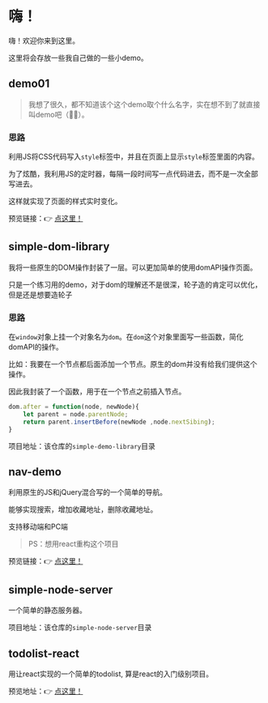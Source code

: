 # 嗨！

嗨！欢迎你来到这里。

这里将会存放一些我自己做的一些小demo。



## demo01

> 我想了很久，都不知道该个这个demo取个什么名字，实在想不到了就直接叫demo吧（🤦‍♂️）。

### 思路

利用JS将CSS代码写入`style`标签中，并且在页面上显示`style`标签里面的内容。

为了炫酷，我利用JS的定时器，每隔一段时间写一点代码进去，而不是一次全部写进去。

这样就实现了页面的样式实时变化。



预览链接：👉 [点这里！](https://meakle.github.io/demo/demo01/index.html)



## simple-dom-library

我将一些原生的DOM操作封装了一层。可以更加简单的使用domAPI操作页面。

只是一个练习用的demo，对于dom的理解还不是很深，轮子造的肯定可以优化，但是还是想要造轮子

### 思路

在`window`对象上挂一个对象名为`dom`。在`dom`这个对象里面写一些函数，简化domAPI的操作。

比如：我要在一个节点都后面添加一个节点。原生的dom并没有给我们提供这个操作。

因此我封装了一个函数，用于在一个节点之前插入节点。

```js
dom.after = function(node, newNode){
    let parent = node.parentNode;
    return parent.insertBefore(newNode ,node.nextSibing);
}
```

项目地址：该仓库的`simple-demo-library`目录

## nav-demo

利用原生的JS和jQuery混合写的一个简单的导航。

能够实现搜索，增加收藏地址，删除收藏地址。

支持移动端和PC端

> PS：想用react重构这个项目

预览链接：👉 [点这里！](http://meakle.com/demo/nav-demo/src/index)

## simple-node-server

一个简单的静态服务器。

项目地址：该仓库的`simple-node-server`目录

## todolist-react

用让react实现的一个简单的todolist, 算是react的入门级别项目。

预览地址：👉 [点这里！](http://meakle.com/demo/todolist-react/build/index.html)







